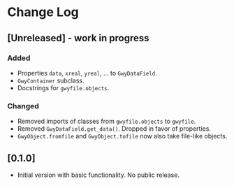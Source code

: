 # Change Log

## [Unreleased] - work in progress

### Added

- Properties `data`, `xreal`, `yreal`, ... to `GwyDataField`.
- `GwyContainer` subclass.
- Docstrings for `gwyfile.objects`.

### Changed

- Removed imports of classes from `gwyfile.objects` to `gwyfile`.
- Removed `GwyDataField.get_data()`. Dropped in favor of properties.
- `GwyObject.fromfile` and `GwyObject.tofile` now also take file-like objects.

## [0.1.0]

- Initial version with basic functionality. No public release.
